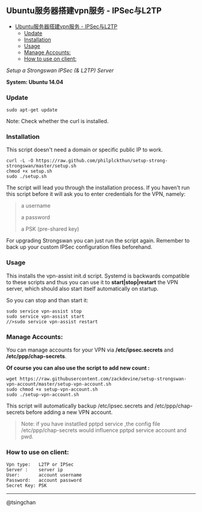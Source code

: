## Ubuntu服务器搭建vpn服务 - IPSec与L2TP



- [Ubuntu服务器搭建vpn服务 - IPSec与L2TP](#ubuntu服务器搭建vpn服务---ipsec与l2tp)
    - [Update](#update)
    - [Installation](#installation)
    - [Usage](#usage)
    - [Manage Accounts:](#manage-accounts)
    - [How to use on client:](#how-to-use-on-client)



*Setup a Strongswan IPSec (& L2TP) Server*

**System: Ubuntu 14.04**

### Update ###

	sudo apt-get update

Note: Check whether the curl is installed.

### Installation ###

This script doesn't need a domain or specific public IP to work.

	curl -L -O https://raw.github.com/philplckthun/setup-strong-strongswan/master/setup.sh
	chmod +x setup.sh
	sudo ./setup.sh

The script will lead you through the installation process. If you haven't run this script before it will ask you to enter credentials for the VPN, namely:

> a username
> 
> a password
> 
> a PSK (pre-shared key)

For upgrading Strongswan you can just run the script again. Remember to back up your custom IPSec configuration files beforehand.

### Usage ###

This installs the vpn-assist init.d script. Systemd is backwards compatible to these scripts and thus you can use it to **start|stop|restart** the VPN server, which should also start itself automatically on startup.

So you can stop and than start it:

	sudo service vpn-assist stop
	sudo service vpn-assist start
	//>sudo service vpn-assist restart


### Manage Accounts: ###
You can manage accounts for your VPN via **/etc/ipsec.secrets** and **/etc/ppp/chap-secrets**. 

**Of  course you can also  use the script to add new count :**

	wget https://raw.githubusercontent.com/zackdevine/setup-strongswan-vpn-account/master/setup-vpn-account.sh
	sudo chmod +x setup-vpn-account.sh
	sudo ./setup-vpn-account.sh

This script will automatically backup /etc/ipsec.secrets and /etc/ppp/chap-secrets before adding a new VPN account.


> Note: if you have instatlled pptpd service ,the config file /etc/ppp/chap-secrets would influence pptpd service account and pwd.

### How to use on client: ###

	Vpn type:  	L2TP or IPSec
	Server : 	server ip
	User: 		account username
	Password: 	account password
	Secret Key: PSK


----------
@tsingchan